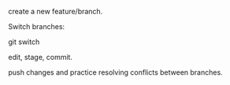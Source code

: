 create a new feature/branch.

Switch branches:

git switch

edit, stage, commit.

push changes and practice resolving conflicts between branches.
